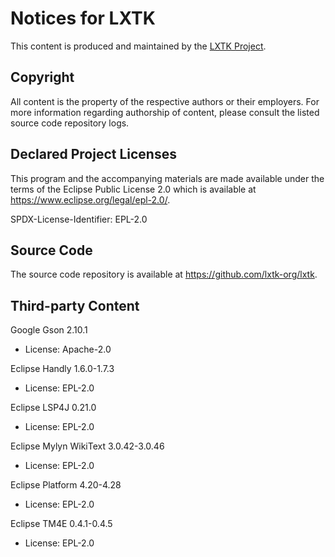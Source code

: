 # Notices for LXTK

This content is produced and maintained by the [LXTK Project](https://lxtk.org).

## Copyright

All content is the property of the respective authors or their employers.
For more information regarding authorship of content, please consult the
listed source code repository logs.

## Declared Project Licenses

This program and the accompanying materials are made available under
the terms of the Eclipse Public License 2.0 which is available at
<https://www.eclipse.org/legal/epl-2.0/>.

SPDX-License-Identifier: EPL-2.0

## Source Code

The source code repository is available at <https://github.com/lxtk-org/lxtk>.

## Third-party Content

Google Gson 2.10.1

 * License: Apache-2.0

Eclipse Handly 1.6.0-1.7.3

 * License: EPL-2.0

Eclipse LSP4J 0.21.0

 * License: EPL-2.0

Eclipse Mylyn WikiText 3.0.42-3.0.46

 * License: EPL-2.0

Eclipse Platform 4.20-4.28

 * License: EPL-2.0

Eclipse TM4E 0.4.1-0.4.5

 * License: EPL-2.0
